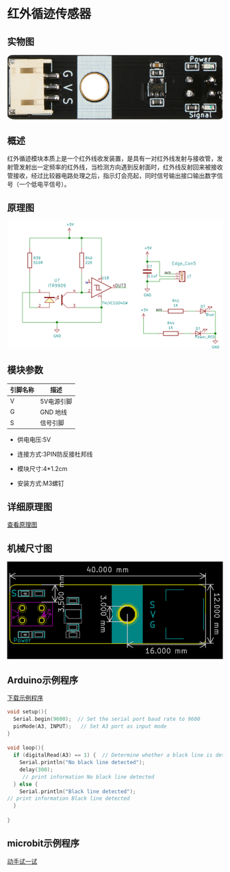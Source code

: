 # 红外循迹传感器

## 实物图

![原理图](tracking_sensor/infrared_tracking.png)

## 概述

​        红外循迹模块本质上是一个红外线收发装置，是具有一对红外线发射与接收管，发射管发射出一定频率的红外线，当检测方向遇到反射面时，红外线反射回来被接收管接收，经过比较器电路处理之后，指示灯会亮起，同时信号输出接口输出数字信号（一个低电平信号）。

## 原理图



![原理图](tracking_sensor/infrared_tracking_schematic.png)



## 模块参数

| 引脚名称 | 描述       |
| -------- | ---------- |
| V        | 5V电源引脚 |
| G        | GND 地线   |
| S        | 信号引脚   |

- 供电电压:5V

- 连接方式:3PIN防反接杜邦线

- 模块尺寸:4*1.2cm

- 安装方式:M3螺钉

## 详细原理图

  [查看原理图](tracking_sensor/infrared_tracking_schematic.pdf) 

## 机械尺寸图

![机械尺寸图](tracking_sensor/infrared_tracking_assembly.png)

## Arduino示例程序

[下载示例程序](tracking_sensor/infrared_tracking.zip)

```c++
void setup(){
  Serial.begin(9600);  // Set the serial port baud rate to 9600
  pinMode(A3, INPUT);   // Set A3 port as input mode
}

void loop(){
  if (digitalRead(A3) == 1) {  // Determine whether a black line is detected
    Serial.println("No black line detected");
    delay(300);
     // print information No black line detected
  } else {
    Serial.println("Black line detected");
// print information Black line detected
  }

}
```


## microbit示例程序

<a href="https://makecode.microbit.org/_8KJhf5XsoWqh" target="_blank">动手试一试</a>
